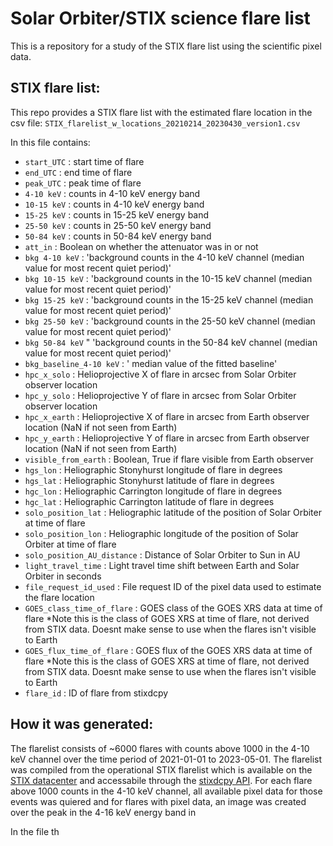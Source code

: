 # Solar Orbiter/STIX science flare list 

This is a repository for a study of the STIX flare list using the scientific pixel data.

## STIX flare list:

This repo provides a STIX flare list with the estimated flare location in the csv file: `STIX_flarelist_w_locations_20210214_20230430_version1.csv`

In this file contains:
* `start_UTC` : start time of flare
* `end_UTC` : end time of flare
* `peak_UTC` : peak time of flare
* `4-10 keV` : counts in 4-10 keV energy band
* `10-15 keV` : counts in 4-10 keV energy band
* `15-25 keV` : counts in 15-25 keV energy band
* `25-50 keV` : counts in 25-50 keV energy band
* `50-84 keV` : counts in 50-84 keV energy band
* `att_in` : Boolean on whether the attenuator was in or not 
* `bkg 4-10 keV` : 'background counts in the 4-10 keV channel (median value for most recent quiet period)' 
* `bkg 10-15 keV` : 'background counts in the 10-15 keV channel (median value for most recent quiet period)' 
* `bkg 15-25 keV` : 'background counts in the 15-25 keV channel (median value for most recent quiet period)' 
* `bkg 25-50 keV` : 'background counts in the 25-50 keV channel (median value for most recent quiet period)' 
* `bkg 50-84 keV` " 'background counts in the 50-84 keV channel (median value for most recent quiet period)' 
* `bkg_baseline_4-10 keV` : ' median value of the fitted baseline'
* `hpc_x_solo` : Helioprojective X of flare in arcsec from Solar Orbiter observer location 
* `hpc_y_solo` : Helioprojective Y of flare in arcsec from Solar Orbiter observer location 
* `hpc_x_earth` : Helioprojective X of flare in arcsec from Earth observer location (NaN if not seen from Earth)
* `hpc_y_earth` : Helioprojective Y of flare in arcsec from Earth observer location (NaN if not seen from Earth)
* `visible_from_earth` : Boolean, True if flare visible from Earth observer
* `hgs_lon` : Heliographic Stonyhurst longitude of flare in degrees 
* `hgs_lat` : Heliographic Stonyhurst latitude of flare in degrees 
* `hgc_lon` : Heliographic Carrington longitude of flare in degrees 
* `hgc_lat` : Heliographic Carrington latitude of flare in degrees 
* `solo_position_lat` : Heliographic latitude of the position of Solar Orbiter at time of flare
* `solo_position_lon` : Heliographic longitude of the position of Solar Orbiter at time of flare
* `solo_position_AU_distance` : Distance of Solar Orbiter to Sun in AU
* `light_travel_time` : Light travel time shift between Earth and Solar Orbiter in seconds
* `file_request_id_used` : File request ID of the pixel data used to estimate the flare location
* `GOES_class_time_of_flare` : GOES class of the GOES XRS data at time of flare  *Note this is the class of GOES XRS at time of flare, not derived from STIX data. Doesnt make sense to use when the flares isn't visible to Earth
* `GOES_flux_time_of_flare` : GOES flux of the GOES XRS data at time of flare *Note this is the class of GOES XRS at time of flare, not derived from STIX data. Doesnt make sense to use when the flares isn't visible to Earth
* `flare_id` : ID of flare from stixdcpy 



How it was generated:
--------------------
The flarelist consists of ~6000 flares with counts above 1000 in the 4-10 keV channel over the time period of 2021-01-01 to 2023-05-01.
The flarelist was compiled from the operational STIX flarelist which is available on the [STIX datacenter](https://datacenter.stix.i4ds.net/) and accessabile through the [stixdcpy API](https://github.com/i4Ds/stixdcpy).
For each flare above 1000 counts in the 4-10 keV channel, all available pixel data for those events was quiered and for flares with pixel data, an image was created over the peak in the 4-16 keV energy band in 

In the file th
